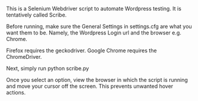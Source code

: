 This is a Selenium Webdriver script to automate Wordpress testing.
It is tentatively called Scribe.

Before running, make sure the General Settings in settings.cfg are what you want them to be.
Namely, the Wordpress Login url and the browser e.g. Chrome.

Firefox requires the geckodriver. Google Chrome requires the ChromeDriver.

Next, simply run python scribe.py

Once you select an option, view the browser in which the script is running and move your cursor off the screen.
This prevents unwanted hover actions.
